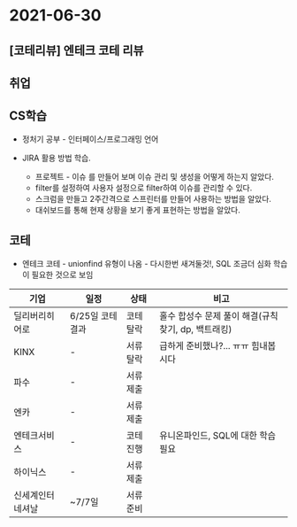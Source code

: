 # 2021-06-30

## [코테리뷰] 엔테크 코테 리뷰

## 취업



## CS학습

- 정처기 공부 - 인터페이스/프로그래밍 언어


- JIRA 활용 방법 학습.
  - 프로젝트 - 이슈 를 만들어 보며 이슈 관리 및 생성을 어떻게 하는지 알았다.
  - filter를 설정하여 사용자 설정으로 filter하여 이슈를 관리할 수 있다.
  - 스크럼을 만들고 2주간격으로 스프린터를 만들어 사용하는 방법을 알았다.
  - 대쉬보드를 통해 현재 상황을 보기 좋게 표현하는 방법을 알았다.

## 코테

- 엔테크 코테 - unionfind 유형이 나옴 - 다시한번 새겨둘것!, SQL 조금더 심화 학습이 필요한 것으로 보임




| 기업             | 일정             | 상태      | 비고                                                |
| ---------------- | ---------------- | --------- | --------------------------------------------------- |
| 딜리버리히어로   | 6/25일 코테 결과 | 코테 탈락 | 홀수 합성수 문제 풀이 해결(규칙 찾기, dp, 백트래킹) |
| KINX             | -                | 서류 탈락 | 급하게 준비했나?... ㅠㅠ 힘내봅시다                 |
| 파수             | -                | 서류 제출 |                                                     |
| 엔카             | -                | 서류 제출 |                                                     |
| 엔테크서비스     | -                | 코테 진행 | 유니온파인드, SQL에 대한 학습 필요                  |
| 하이닉스         | -                | 서류 제출 |                                                     |
| 신세계인터네셔날 | ~7/7일           | 서류 준비 |                                                     |





